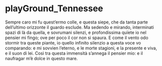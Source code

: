 # playGround_Tennessee

Sempre caro mi fu quest’ermo colle,
e questa siepe, che da tanta parte
dell’ultimo orizzonte il guardo esclude.
Ma sedendo e mirando, interminati
spazi di là da quella, e sovrumani
silenzi, e profondissima quïete
io nel pensier mi fingo; ove per poco
il cor non si spaura. E come il vento
odo stormir tra queste piante, io quello
infinito silenzio a questa voce
vo comparando: e mi sovvien l’eterno,
e le morte stagioni, e la presente
e viva, e il suon di lei. Così tra questa
immensità s’annega il pensier mio:
e il naufragar m’è dolce in questo mare. 


